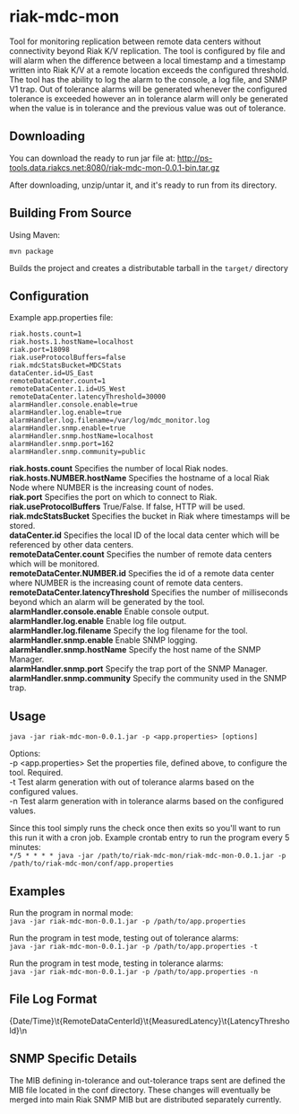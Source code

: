 riak-mdc-mon
=====================================================================
Tool for monitoring replication between remote data centers
without connectivity beyond Riak K/V replication. The tool is
configured by file and will alarm when the difference between a 
local timestamp and a timestamp written into Riak K/V at a 
remote location exceeds the configured threshold.  The tool 
has the ability to log the alarm to the console, a log file, and 
SNMP V1 trap.  Out of tolerance alarms will be generated whenever
the configured tolerance is exceeded however an in tolerance alarm
will only be generated when the value is in tolerance and the
previous value was out of tolerance.

Downloading
------------------------
You can download the ready to run jar file at:
http://ps-tools.data.riakcs.net:8080/riak-mdc-mon-0.0.1-bin.tar.gz

After downloading, unzip/untar it, and it's ready to run from its directory.

Building From Source
---------------------------------------------------------------------
Using Maven:

```
mvn package
```

Builds the project and creates a distributable tarball in the 
```target/``` directory

Configuration
---------------------------------------------------------------------
Example app.properties file:

```
riak.hosts.count=1
riak.hosts.1.hostName=localhost
riak.port=18098
riak.useProtocolBuffers=false
riak.mdcStatsBucket=MDCStats
dataCenter.id=US_East
remoteDataCenter.count=1
remoteDataCenter.1.id=US_West
remoteDataCenter.latencyThreshold=30000
alarmHandler.console.enable=true
alarmHandler.log.enable=true
alarmHandler.log.filename=/var/log/mdc_monitor.log
alarmHandler.snmp.enable=true
alarmHandler.snmp.hostName=localhost
alarmHandler.snmp.port=162
alarmHandler.snmp.community=public
```

**riak.hosts.count** Specifies the number of local Riak nodes.  
**riak.hosts.NUMBER.hostName** Specifies the hostname of a local Riak Node
where NUMBER is the increasing count of nodes.  
**riak.port** Specifies the port on which to connect to Riak.  
**riak.useProtocolBuffers** True/False. If false, HTTP will be used.  
**riak.mdcStatsBucket** Specifies the bucket in Riak where timestamps will
be stored.  
**dataCenter.id** Specifies the local ID of the local data center which will
be referenced by other data centers.  
**remoteDataCenter.count** Specifies the number of remote data centers which
will be monitored.  
**remoteDataCenter.NUMBER.id** Specifies the id of a remote data center where
NUMBER is the increasing count of remote data centers.  
**remoteDataCenter.latencyThreshold** Specifies the number of milliseconds
beyond which an alarm will be generated by the tool.  
**alarmHandler.console.enable** Enable console output.  
**alarmHandler.log.enable** Enable log file output.  
**alarmHandler.log.filename** Specify the log filename for the tool.  
**alarmHandler.snmp.enable** Enable SNMP logging.  
**alarmHandler.snmp.hostName** Specify the host name of the SNMP Manager.  
**alarmHandler.snmp.port** Specify the trap port of the SNMP Manager.  
**alarmHandler.snmp.community** Specify the community used in the SNMP trap.  

Usage
---------------------------------------------------------------------
```java -jar riak-mdc-mon-0.0.1.jar -p <app.properties> [options]```

Options:  
-p <app.properties> Set the properties file, defined above, to configure
the tool.  Required.  
-t Test alarm generation with out of tolerance alarms based on the
configured values.  
-n Test alarm generation with in tolerance alarms based on the configured
values.  

Since this tool simply runs the check once then exits so you'll want to run
this run it with a cron job.  Example crontab entry to run the program 
every 5 minutes:  
```*/5 * * * * java -jar /path/to/riak-mdc-mon/riak-mdc-mon-0.0.1.jar -p /path/to/riak-mdc-mon/conf/app.properties```

Examples
---------------------------------------------------------------------
Run the program in normal mode:  
```java -jar riak-mdc-mon-0.0.1.jar -p /path/to/app.properties```  

Run the program in test mode, testing out of tolerance alarms:  
```java -jar riak-mdc-mon-0.0.1.jar -p /path/to/app.properties -t```  

Run the program in test mode, testing in tolerance alarms:  
```java -jar riak-mdc-mon-0.0.1.jar -p /path/to/app.properties -n```  

File Log Format
---------------------------------------------------------------------
{Date/Time}\t{RemoteDataCenterId}\t{MeasuredLatency}\t{LatencyThreshold}\n  

SNMP Specific Details
---------------------------------------------------------------------
The MIB defining in-tolerance and out-tolerance traps sent are defined
the MIB file located in the conf directory.  These changes will 
eventually be merged into main Riak SNMP MIB but are distributed
separately currently.